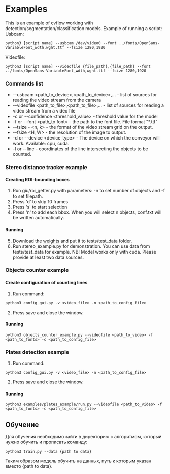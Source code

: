 # Examples

This is an example of cvflow working with detection/segmentation/classification
models.
Example of running a script:  
Usbcam:
```angular2html
python3 [script name] --usbcam /dev/video0 --font ../fonts/OpenSans-VariableFont_wdth,wght.ttf --fsize 1280,1920
```   
Videofile:
```angular2html
python3 [script name] --videofile {file_path},{file_path} --font ../fonts/OpenSans-VariableFont_wdth,wght.ttf --fsize 1280,1920
```

### Commands list

* --usbcam <path_to_device>,<path_to_device>,... - list of sources for reading the video stream from the camera   
* --videofile <path_to_file>,<path_to_file>,... - list of sources for reading a video stream from a video file 
* -c or --confidence <threshold_value> - threshold value for the model 
* -f or --font <path_to font> - the path to the font file. File format "*.ttf"   
* --tsize - <n, k> - the format of the video stream grid on the output.   
* --fsize <H, W> - the resolution of the image to output.   
* -d or --device <device_type> - The device on which the conveyor will work. Available: cpu, cuda.
* -l or --line - coordinates of the line intersecting the objects to be counted.


### Stereo distance tracker example

#### Creating ROI-bounding boxes
1. Run giu/roi_getter.py with parameters: -n to set number of objects and -f to set filepath.
2. Press 'd' to skip 10 frames
3. Press 's' to start selection
4. Press 'n' to add each bbox. When you will select n objects, conf.txt  will be written automatically.

#### Running
5. Download the [weights](https://drive.google.com/file/d/1FM7rTKbpYWQ1-QUzQoMPWSRDEn_LBx6l/view?usp=sharing) and put it to tests/test_data folder.
6. Run stereo_example.py for demonstration. You can use data from tests/test_data for example.
NB! Model works only with cuda. Please provide at least two data sources. 

### Objects counter example

#### Create configuration of counting lines
1. Run command:
```
python3 config_gui.py -v <video_file> -n <path_to_config_file>
```
2. Press save and close the window.

#### Running
```
python3 objects_counter_example.py --videofile <path_to_video> -f <path_to_fonts> -c <path_to_config_file>
```

### Plates detection example
1. Run command:
```
python3 config_gui.py -v <video_file> -n <path_to_config_file>
```
2. Press save and close the window.

#### Running
```
python3 examples/plates_example/run.py --videofile <path_to_video> -f <path_to_fonts> -c <path_to_config_file>
```

## Обучение

Для обучения необходимо зайти в директорию с алгоритмом, который нужно обучить и прописать команду:

    python3 train.py --data {path to data}

Таким образом модель обучить на данных, путь к которым указан вместо {path to data}.

